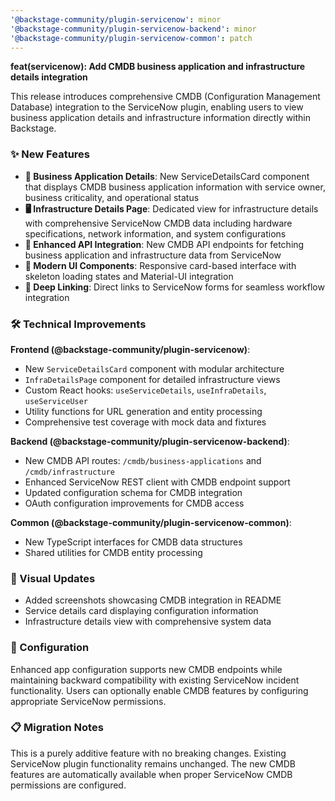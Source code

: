 ```yaml
---
'@backstage-community/plugin-servicenow': minor
'@backstage-community/plugin-servicenow-backend': minor
'@backstage-community/plugin-servicenow-common': patch
---
```


**feat(servicenow): Add CMDB business application and infrastructure details integration**

This release introduces comprehensive CMDB (Configuration Management Database) integration to the ServiceNow plugin, enabling users to view business application details and infrastructure information directly within Backstage.

### ✨ New Features

- **🏢 Business Application Details**: New ServiceDetailsCard component that displays CMDB business application information with service owner, business criticality, and operational status
- **🖥️ Infrastructure Details Page**: Dedicated view for infrastructure details with comprehensive ServiceNow CMDB data including hardware specifications, network information, and system configurations
- **🔄 Enhanced API Integration**: New CMDB API endpoints for fetching business application and infrastructure data from ServiceNow
- **📱 Modern UI Components**: Responsive card-based interface with skeleton loading states and Material-UI integration
- **🔗 Deep Linking**: Direct links to ServiceNow forms for seamless workflow integration

### 🛠️ Technical Improvements

**Frontend (@backstage-community/plugin-servicenow)**:

- New `ServiceDetailsCard` component with modular architecture
- `InfraDetailsPage` component for detailed infrastructure views
- Custom React hooks: `useServiceDetails`, `useInfraDetails`, `useServiceUser`
- Utility functions for URL generation and entity processing
- Comprehensive test coverage with mock data and fixtures

**Backend (@backstage-community/plugin-servicenow-backend)**:

- New CMDB API routes: `/cmdb/business-applications` and `/cmdb/infrastructure`
- Enhanced ServiceNow REST client with CMDB endpoint support
- Updated configuration schema for CMDB integration
- OAuth configuration improvements for CMDB access

**Common (@backstage-community/plugin-servicenow-common)**:

- New TypeScript interfaces for CMDB data structures
- Shared utilities for CMDB entity processing

### 📸 Visual Updates

- Added screenshots showcasing CMDB integration in README
- Service details card displaying configuration information
- Infrastructure details view with comprehensive system data

### 🔧 Configuration

Enhanced app configuration supports new CMDB endpoints while maintaining backward compatibility with existing ServiceNow incident functionality. Users can optionally enable CMDB features by configuring appropriate ServiceNow permissions.

### 📋 Migration Notes

This is a purely additive feature with no breaking changes. Existing ServiceNow plugin functionality remains unchanged. The new CMDB features are automatically available when proper ServiceNow CMDB permissions are configured.
